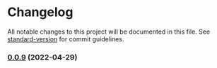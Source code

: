 # Changelog

All notable changes to this project will be documented in this file. See [standard-version](https://github.com/conventional-changelog/standard-version) for commit guidelines.

### [0.0.9](https://github.com/HuangZhe007/create-react-template/compare/v0.0.8...v0.0.9) (2022-04-29)
